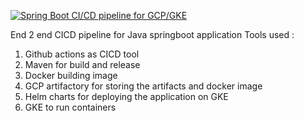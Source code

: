 [![Spring Boot CI/CD pipeline for GCP/GKE](https://github.com/Shankar-Kanni/gcp-task/actions/workflows/CICD.yaml/badge.svg)](https://github.com/Shankar-Kanni/gcp-task/actions/workflows/CICD.yaml)

End 2 end CICD pipeline for Java springboot application
Tools used :
  1. Github actions as CICD tool
  2. Maven for build and release
  3. Docker building image
  4. GCP artifactory for storing the artifacts and docker image
  5. Helm charts for deploying the application on GKE
  6. GKE to run containers
